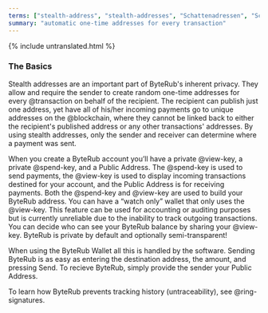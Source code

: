 ```yaml
---
terms: ["stealth-address", "stealth-addresses", "Schattenadressen", "Schattenadresse"]
summary: "automatic one-time addresses for every transaction"
---
```


{% include untranslated.html %}
### The Basics

Stealth addresses are an important part of ByteRub's inherent privacy. They allow and require the sender to create random one-time addresses for every @transaction on behalf of the recipient. The recipient can publish just one address, yet have all of his/her incoming payments go to unique addresses on the @blockchain, where they cannot be linked back to either the recipient's published address or any other transactions' addresses. By using stealth addresses, only the sender and receiver can determine where a payment was sent.

When you create a ByteRub account you’ll have a private @view-key, a private @spend-key, and a Public Address. The @spend-key is used to send payments, the @view-key is used to display incoming transactions destined for your account, and the Public Address is for receiving payments. Both the @spend-key and @view-key are used to build your ByteRub address. You can have a “watch only” wallet that only uses the @view-key. This feature can be used for accounting or auditing purposes but is currently unreliable due to the inability to track outgoing transactions. You can decide who can see your ByteRub balance by sharing your @view-key. ByteRub is private by default and optionally semi-transparent!

When using the ByteRub Wallet all this is handled by the software.  Sending ByteRub is as easy as entering the destination address, the amount, and pressing Send.  To recieve ByteRub, simply provide the sender your Public Address.

To learn how ByteRub prevents tracking history (untraceability), see @ring-signatures.
